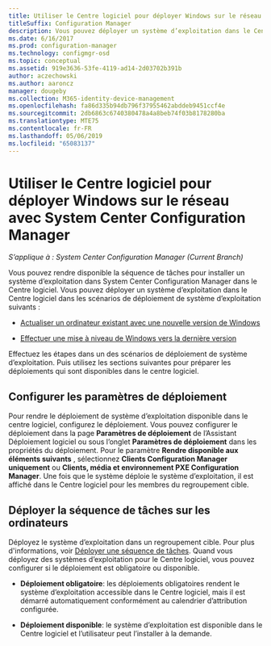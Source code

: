 ```yaml
---
title: Utiliser le Centre logiciel pour déployer Windows sur le réseau
titleSuffix: Configuration Manager
description: Vous pouvez déployer un système d’exploitation dans le Centre logiciel afin d’actualiser un ordinateur existant avec une nouvelle version de Windows ou afin d’effectuer une mise à niveau de Windows vers la version la plus récente.
ms.date: 6/16/2017
ms.prod: configuration-manager
ms.technology: configmgr-osd
ms.topic: conceptual
ms.assetid: 919e3636-53fe-4119-ad14-2d03702b391b
author: aczechowski
ms.author: aaroncz
manager: dougeby
ms.collection: M365-identity-device-management
ms.openlocfilehash: fa86d335b94db796f37955462abddeb9451ccf4e
ms.sourcegitcommit: 2db6863c6740380478a4a8beb74f03b8178280ba
ms.translationtype: MTE75
ms.contentlocale: fr-FR
ms.lasthandoff: 05/06/2019
ms.locfileid: "65083137"
---
```

# <a name="use-software-center-to-deploy-windows-over-the-network-with-system-center-configuration-manager"></a>Utiliser le Centre logiciel pour déployer Windows sur le réseau avec System Center Configuration Manager

*S’applique à : System Center Configuration Manager (Current Branch)*

Vous pouvez rendre disponible la séquence de tâches pour installer un système d’exploitation dans System Center Configuration Manager dans le Centre logiciel. Vous pouvez déployer un système d’exploitation dans le Centre logiciel dans les scénarios de déploiement de système d’exploitation suivants :

-   [Actualiser un ordinateur existant avec une nouvelle version de Windows](refresh-an-existing-computer-with-a-new-version-of-windows.md)

-   [Effectuer une mise à niveau de Windows vers la dernière version](upgrade-windows-to-the-latest-version.md)

Effectuez les étapes dans un des scénarios de déploiement de système d’exploitation. Puis utilisez les sections suivantes pour préparer les déploiements qui sont disponibles dans le centre logiciel.

## <a name="configure-deployment-settings"></a>Configurer les paramètres de déploiement  
Pour rendre le déploiement de système d’exploitation disponible dans le centre logiciel, configurez le déploiement. Vous pouvez configurer le déploiement dans la page **Paramètres de déploiement** de l’Assistant Déploiement logiciel ou sous l’onglet **Paramètres de déploiement** dans les propriétés du déploiement. Pour le paramètre **Rendre disponible aux éléments suivants** , sélectionnez **Clients Configuration Manager uniquement** ou **Clients, média et environnement PXE Configuration Manager**. Une fois que le système déploie le système d’exploitation, il est affiché dans le Centre logiciel pour les membres du regroupement cible.

##  <a name="BKMK_Deploy"></a> Déployer la séquence de tâches sur les ordinateurs  
Déployez le système d’exploitation dans un regroupement cible. Pour plus d'informations, voir [Déployer une séquence de tâches](/sccm/osd/deploy-use/deploy-a-task-sequence). Quand vous déployez des systèmes d’exploitation pour le Centre logiciel, vous pouvez configurer si le déploiement est obligatoire ou disponible.

-   **Déploiement obligatoire**: les déploiements obligatoires rendent le système d’exploitation accessible dans le Centre logiciel, mais il est démarré automatiquement conformément au calendrier d’attribution configurée.

-   **Déploiement disponible**: le système d’exploitation est disponible dans le Centre logiciel et l’utilisateur peut l’installer à la demande.
